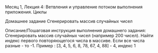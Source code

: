 Месяц 1, Лекция 4: Ветвления и управление потоком выполнения приложения. Циклы

Домашнее задание
Сгенерировать массив случайных чисел

Описание/Пошаговая инструкция выполнения домашнего задания:
Сгенерировать массив случайных чисел (например 200 чисел). Найти индекс первого повторяющегося числа в массиве. Если все числа разные - то -1.
Пример : [3, 4, 5, 6, 8, 78, 67, 4, 88] - 4, индекс 1
